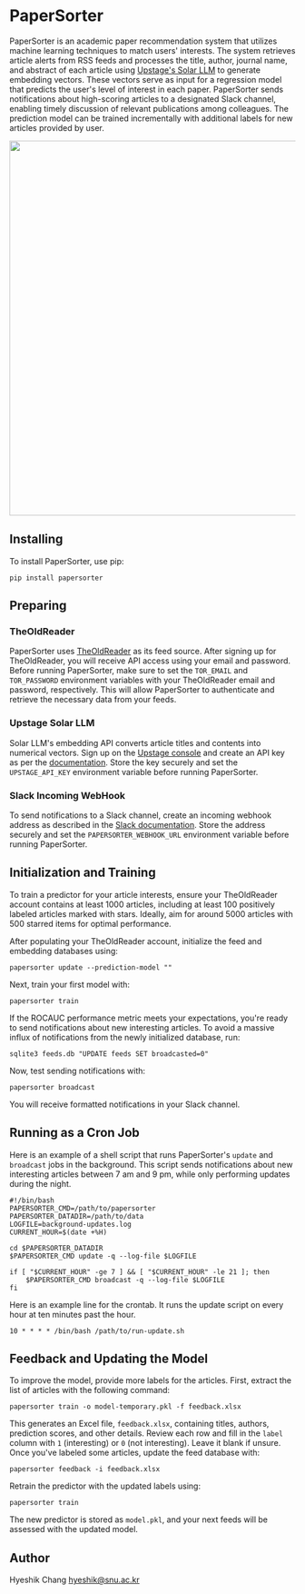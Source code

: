 # PaperSorter

PaperSorter is an academic paper recommendation system that utilizes
machine learning techniques to match users' interests. The system
retrieves article alerts from RSS feeds and processes the title,
author, journal name, and abstract of each article using
[Upstage's Solar LLM](https://www.upstage.ai/solar-llm) to generate
embedding vectors. These vectors serve as input for a regression
model that predicts the user's level of interest in each paper.
PaperSorter sends notifications about high-scoring articles to a
designated Slack channel, enabling timely discussion of relevant
publications among colleagues. The prediction model can be trained
incrementally with additional labels for new articles provided by
user.

<img src="https://github.com/ChangLabSNU/PaperSorter/assets/1702891/5ef2df1f-610b-4272-b496-ecf2a480dda2" width="660px">

## Installing

To install PaperSorter, use pip:

```
pip install papersorter
```

## Preparing

### TheOldReader

PaperSorter uses [TheOldReader](https://theoldreader.com) as its
feed source. After signing up for TheOldReader, you will receive
API access using your email and password. Before running PaperSorter,
make sure to set the `TOR_EMAIL` and `TOR_PASSWORD` environment
variables with your TheOldReader email and password, respectively.
This will allow PaperSorter to authenticate and retrieve the necessary
data from your feeds.

### Upstage Solar LLM

Solar LLM's embedding API converts article titles and contents into
numerical vectors. Sign up on the [Upstage console](https://console.upstage.ai/)
and create an API key as per the
[documentation](https://developers.upstage.ai/docs/getting-started/quick-start#get-an-api-key).
Store the key securely and set the `UPSTAGE_API_KEY` environment
variable before running PaperSorter.

### Slack Incoming WebHook

To send notifications to a Slack channel, create an incoming webhook
address as described in the [Slack documentation](https://api.slack.com/messaging/webhooks).
Store the address securely and set the `PAPERSORTER_WEBHOOK_URL` environment
variable before running PaperSorter.


## Initialization and Training

To train a predictor for your article interests, ensure your
TheOldReader account contains at least 1000 articles, including at
least 100 positively labeled articles marked with stars. Ideally,
aim for around 5000 articles with 500 starred items for optimal
performance.

After populating your TheOldReader account, initialize the feed and
embedding databases using:

```
papersorter update --prediction-model ""
```

Next, train your first model with:

```
papersorter train
```

If the ROCAUC performance metric meets your expectations, you're
ready to send notifications about new interesting articles. To avoid
a massive influx of notifications from the newly initialized database,
run:

```
sqlite3 feeds.db "UPDATE feeds SET broadcasted=0"
```

Now, test sending notifications with:

```
papersorter broadcast
```

You will receive formatted notifications in your Slack channel.

## Running as a Cron Job

Here is an example of a shell script that runs PaperSorter's `update`
and `broadcast` jobs in the background. This script sends notifications
about new interesting articles between 7 am and 9 pm, while only
performing updates during the night.

```
#!/bin/bash
PAPERSORTER_CMD=/path/to/papersorter
PAPERSORTER_DATADIR=/path/to/data
LOGFILE=background-updates.log
CURRENT_HOUR=$(date +%H)

cd $PAPERSORTER_DATADIR
$PAPERSORTER_CMD update -q --log-file $LOGFILE

if [ "$CURRENT_HOUR" -ge 7 ] && [ "$CURRENT_HOUR" -le 21 ]; then
    $PAPERSORTER_CMD broadcast -q --log-file $LOGFILE
fi
```

Here is an example line for the crontab. It runs the update script on
every hour at ten minutes past the hour.

```
10 * * * * /bin/bash /path/to/run-update.sh
```

## Feedback and Updating the Model

To improve the model, provide more labels for the articles. First,
extract the list of articles with the following command:

```
papersorter train -o model-temporary.pkl -f feedback.xlsx
```

This generates an Excel file, `feedback.xlsx`, containing titles,
authors, prediction scores, and other details. Review each row and
fill in the `label` column with `1` (interesting) or `0` (not interesting).
Leave it blank if unsure. Once you've labeled some articles, update
the feed database with:

```
papersorter feedback -i feedback.xlsx
```

Retrain the predictor with the updated labels using:

```
papersorter train
```

The new predictor is stored as `model.pkl`, and your next feeds will
be assessed with the updated model.

## Author

Hyeshik Chang <hyeshik@snu.ac.kr>
